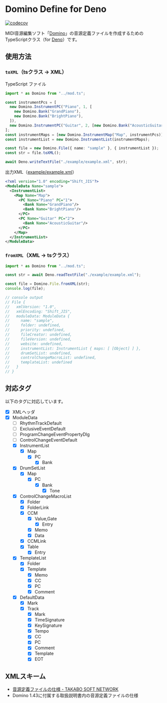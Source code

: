 # Domino Define for Deno

[![codecov](https://codecov.io/gh/kamekyame/domino-define-deno/branch/main/graph/badge.svg?token=AGDKBIOAUW)](https://codecov.io/gh/kamekyame/domino-define-deno)

MIDI音源編集ソフト「[Domino](https://takabosoft.com/domino)」の音源定義ファイルを作成するためのTypeScriptクラス（for
[Deno](https://deno.land/)）です。

## 使用方法

### `toXML`（tsクラス -> XML）

TypeScript ファイル

```typescript
import * as Domino from "../mod.ts";

const instrumentPcs = [
  new Domino.InstrumentPC("Piano", 1, [
    new Domino.Bank("GrandPiano"),
    new Domino.Bank("BrightPiano"),
  ]),
  new Domino.InstrumentPC("Guitar", 2, [new Domino.Bank("AcousticGuitar")]),
];
const instrumentMaps = [new Domino.InstrumentMap("Map", instrumentPcs)];
const instrumentList = new Domino.InstrumentList(instrumentMaps);

const file = new Domino.File({ name: "sample" }, { instrumentList });
const str = file.toXML();

await Deno.writeTextFile("./example/example.xml", str);
```

出力XML（[example/example.xml](./example/example.xml)）

```xml
<?xml version="1.0" encoding="Shift_JIS"?>
<ModuleData Name="sample">
  <InstrumentList>
    <Map Name="Map">
      <PC Name="Piano" PC="1">
        <Bank Name="GrandPiano"/>
        <Bank Name="BrightPiano"/>
      </PC>
      <PC Name="Guitar" PC="2">
        <Bank Name="AcousticGuitar"/>
      </PC>
    </Map>
  </InstrumentList>
</ModuleData>
```

### `fromXML`（XML -> tsクラス）

```typescript
import * as Domino from "../mod.ts";

const str = await Deno.readTextFile("./example/example.xml");

const file = Domino.File.fromXML(str);
console.log(file);

// console output
// File {
//   xmlVersion: "1.0",
//   xmlEncoding: "Shift_JIS",
//   moduleData: ModuleData {
//     name: "sample",
//     folder: undefined,
//     priority: undefined,
//     fileCreator: undefined,
//     fileVersion: undefined,
//     website: undefined,
//     instrumentList: InstrumentList { maps: [ [Object] ] },
//     drumSetList: undefined,
//     controlChangeMacroList: undefined,
//     templateList: undefined
//   }
// }
```

## 対応タグ

以下のタグに対応しています。

- [x] XMLヘッダ
- [x] ModuleData
  - [ ] RhythmTrackDefault
  - [ ] ExclusiveEventDefault
  - [ ] ProgramChangeEventPropertyDlg
  - [ ] ControlChangeEventDefault
  - [x] InstrumentList
    - [x] Map
      - [x] PC
        - [x] Bank
  - [x] DrumSetList
    - [x] Map
      - [x] PC
        - [x] Bank
          - [x] Tone
  - [x] ControlChangeMacroList
    - [x] Folder
    - [x] FolderLink
    - [x] CCM
      - [x] Value,Gate
        - [x] Entry
      - [x] Memo
      - [x] Data
    - [x] CCMLink
    - [x] Table
      - [x] Entry
  - [x] TemplateList
    - [x] Folder
    - [x] Template
      - [x] Memo
      - [x] CC
      - [x] PC
      - [x] Comment
  - [x] DefaultData
    - [x] Mark
    - [x] Track
      - [x] Mark
      - [x] TimeSignature
      - [x] KeySignature
      - [x] Tempo
      - [x] CC
      - [x] PC
      - [x] Comment
      - [x] Template
      - [x] EOT

## XMLスキーム

- [音源定義ファイルの仕様 - TAKABO SOFT NETWORK](http://5.pro.tok2.com/~mpc/ranzan86/domino/Domino129/Manual/module.htm)
- Domino 1.43に付属する取扱説明書内の音源定義ファイルの仕様
